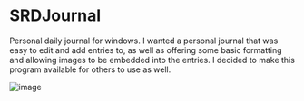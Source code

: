 # SRDJournal
Personal daily journal for windows.
I wanted a personal journal that was easy to edit and add entries to, as well as offering some basic formatting and allowing images to be embedded into the entries. I decided to make this program available for others to use as well.

![image](https://user-images.githubusercontent.com/51385541/135713540-e9a3646e-153b-4cf6-a593-9d79b8e62d66.png)

